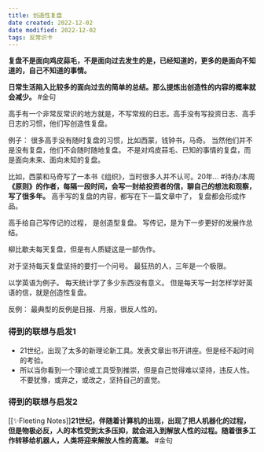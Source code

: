 ```yaml
---
title: 创造性复盘
date created: 2022-12-02
date modified: 2022-12-02
tags: 反常识卡
---
```


**复盘不是面向鸡皮蒜毛，不是面向过去发生的是，已经知道的，更多的是面向不知道的，自己不知道的事情。** 

**日常生活陷入比较多的面向过去的简单的总结。那么提炼出创造性的内容的概率就会减少。** #金句


高手有一个非常反常识的地方就是，不写常规的日志。高手没有写投资日志、高手日志的习惯，他们写创造性复盘。

例子：
很多高手没有随时复盘的习惯，比如西蒙，钱钟书，马奇。
当然他们并不是没有复盘，他们不会随时随地复盘。
不是对鸡皮蒜毛、已知的事情的复盘，而是面向未来、面向未知的复盘。

比如，西蒙和马奇写了一本书《组织》，当时很多人并不认可。20年... #待办/本周 
**《原则》的作者，每隔一段时间，会写一封给投资者的信，聊自己的想法和观察，写了很多年。**
高手写的复盘的内容，都写在下一篇文章中了， 复盘都会形成作品。

高手给自己写传记的过程， 是创造型复盘。 写传记，是为下一步更好的发展作总结。

柳比歇夫每天复盘，但是有人质疑这是一部伪作。

对于坚持每天复盘坚持的要打一个问号。 最狂热的人，三年是一个极限。

以学英语为例子。 每天统计学了多少东西没有意义。 但是每天写一封怎样学好英语的信，就是创造性复盘。 

反例：
最典型的反例是日报、月报，很反人性的。

### 得到的联想与启发1
- 21世纪，出现了太多的新理论新工具。发表文章出书开讲座。但是经不起时间的考验。
- 所以当你看到一个理论或工具受到推崇，但是自己觉得难以坚持，违反人性。不要犹豫，或弃之，或改之，坚持自己的直觉。

### 得到的联想与启发2
[[✨Fleeting Notes]]**21世纪，伴随着计算机的出现，出现了把人机器化的过程，但是物极必反，人的本性受到太多压抑，就会进入到解放人性的过程。随着很多工作转移给机器人，人类将迎来解放人性的高潮。** #金句

